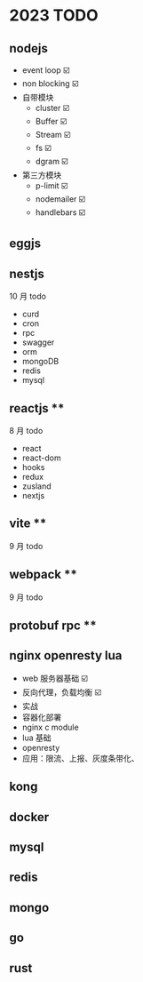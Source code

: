 # 2023 TODO

## nodejs

- event loop ☑️
- non blocking ☑️
- 自带模块
  - cluster ☑️
  - Buffer ☑️
  - Stream ☑️
  - fs ☑️
  - dgram ☑️
- 第三方模块
  - p-limit ☑️
  - nodemailer ☑️
  - handlebars ☑️

## eggjs

## nestjs

10 月 todo

- curd
- cron
- rpc
- swagger
- orm
- mongoDB
- redis
- mysql

## reactjs \*\*

8 月 todo

- react
- react-dom
- hooks
- redux
- zusland
- nextjs

## vite \*\*

9 月 todo

## webpack \*\*

9 月 todo

## protobuf rpc \*\*

## nginx openresty lua

- web 服务器基础 ☑️
- 反向代理，负载均衡 ☑️
- 实战
- 容器化部署
- nginx c module
- lua 基础
- openresty
- 应用：限流、上报、灰度条带化、

## kong

## docker

## mysql

## redis

## mongo

## go

## rust

